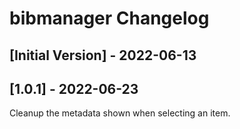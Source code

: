 # bibmanager Changelog

## [Initial Version] - 2022-06-13

## [1.0.1] - 2022-06-23
Cleanup the metadata shown when selecting an item. 